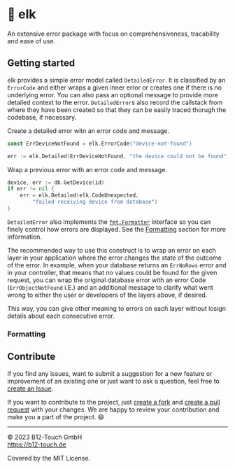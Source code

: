 # 🦌 elk

An extensive error package with focus on comprehensiveness, tracability and ease of use.

## Getting started

elk provides a simple error model called `DetailedError`. It is classified by an `ErrorCode` and either wraps a given inner error or creates one if there is no underlying error. You can also pass an optional message to provide more detailed context to the error. `DetailedError`s also record the callstack from where they have been created so that they can be easily traced thorugh the codebase, if necessary.

Create a detailed error witn an error code and message.
```go
const ErrDeviceNotFound = elk.ErrorCode("device-not-found")

err := elk.Detailed(ErrDeviceNotFound, "the device could not be found")
```

Wrap a previous error with an error code and message.
```go
device, err := db.GetDevice(id)
if err != nil {
    err = elk.Detailed(elk.CodeUnexpected, 
        "failed receiving device from database")
}
```

`DetailedError` also implements the [`fmt.Formatter`](https://pkg.go.dev/fmt#Formatter) interface so you can finely control how errors are displayed. See the [Formatting](#formatting) section for more information.

The recommended way to use this construct is to wrap an error on each layer in your application where the error changes the state of the outcome of the error. In example, when your database returns an `ErrNoRows` error and in your controller, that means that no values could be found for the given request, you can wrap the original database error with an error Code (`ErrObjectNotFound` i.E.) and an additional message to clarify what went wrong to either the user or developers of the layers above, if desired.

This way, you can give other meaning to errors on each layer without losign details about each consecutive error.

### Formatting

## Contribute

If you find any issues, want to submit a suggestion for a new feature or improvement of an existing one or just want to ask a question, feel free to [create an Issue](https://github.com/studio-b12/elk/issues/new).

If you want to contribute to the project, just [create a fork](https://github.com/studio-b12/elk/fork) and [create a pull request](https://docs.github.com/en/pull-requests/collaborating-with-pull-requests/proposing-changes-to-your-work-with-pull-requests/creating-a-pull-request) with your changes. We are happy to review your contribution and make you a part of the project. 😄

---

© 2023 B12-Touch GmbH  
https://b12-touch.de

Covered by the MIT License.